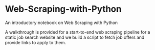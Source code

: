 # Web-Scraping-with-Python
 An introductory notebook on Web Scraping with Python
 
 A walkthrough is provided for a start-to-end web scraping pipeline for a static job search website and we build a script to fetch job offers and provide links to apply to them.
